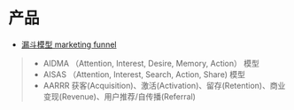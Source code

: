 # 产品

* [漏斗模型 marketing funnel]()
> * AIDMA （Attention, Interest, Desire, Memory, Action） 模型 
> * AISAS （Attention, Interest, Search, Action, Share) 模型
> * AARRR 获客(Acquisition)、激活(Activation)、留存(Retention)、商业变现(Revenue)、用户推荐/自传播(Referral)